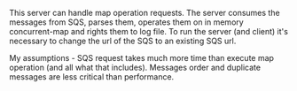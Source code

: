 This server can handle map operation requests.
The server consumes the messages from SQS, parses them, operates
them on in memory concurrent-map and rights them to log file.
To run the server (and client) it's necessary to change the url 
of the SQS to an existing SQS url.

My assumptions - 
SQS request takes much more time than execute map operation
(and all what that includes).
Messages order and duplicate messages are less critical than 
performance.
